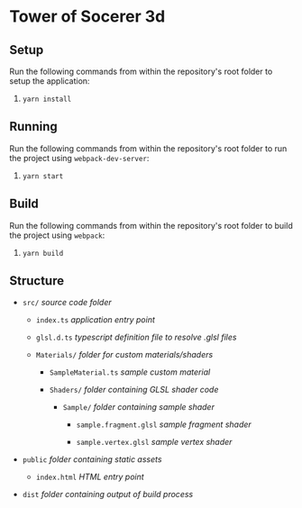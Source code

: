 # Tower of Socerer 3d

## Setup

Run the following commands from within the repository's root folder to setup the application:

1. `yarn install`

## Running

Run the following commands from within the repository's root folder to run the project using `webpack-dev-server`:

1. `yarn start`

## Build

Run the following commands from within the repository's root folder to build the project using `webpack`:

1. `yarn build`

## Structure

- `src/` *source code folder*

    - `index.ts` *application entry point*

    - `glsl.d.ts` *typescript definition file to resolve .glsl files*

    - `Materials/` *folder for custom materials/shaders*

        - `SampleMaterial.ts` *sample custom material*

        - `Shaders/` *folder containing GLSL shader code*

            - `Sample/` *folder containing sample shader* 

                - `sample.fragment.glsl` *sample fragment shader*

                - `sample.vertex.glsl` *sample vertex shader*

- `public` *folder containing static assets*

    - `index.html` *HTML entry point*

- `dist` *folder containing output of build process*
